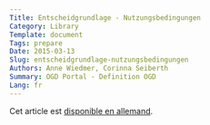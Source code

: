 ```yaml
---
Title: Entscheidgrundlage - Nutzungsbedingungen
Category: Library
Template: document
Tags: prepare
Date: 2015-03-13
Slug: entscheidgrundlage-nutzungsbedingungen
Authors: Anne Wiedmer, Corinna Seiberth
Summary: OGD Portal - Definition OGD
Lang: fr
---
```


Cet article est [disponible en allemand](/de/library/entscheidgrundlage-nutzungsbedingungen).
